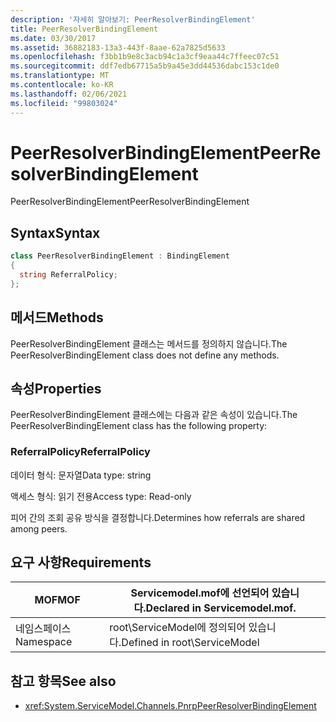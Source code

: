 ```yaml
---
description: '자세히 알아보기: PeerResolverBindingElement'
title: PeerResolverBindingElement
ms.date: 03/30/2017
ms.assetid: 36882183-13a3-443f-8aae-62a7825d5633
ms.openlocfilehash: f3bb1b9e8c3acb94c1a3cf9eaa44c7ffeec07c51
ms.sourcegitcommit: ddf7edb67715a5b9a45e3dd44536dabc153c1de0
ms.translationtype: MT
ms.contentlocale: ko-KR
ms.lasthandoff: 02/06/2021
ms.locfileid: "99803024"
---
```

# <a name="peerresolverbindingelement"></a><span data-ttu-id="ece36-103">PeerResolverBindingElement</span><span class="sxs-lookup"><span data-stu-id="ece36-103">PeerResolverBindingElement</span></span>

<span data-ttu-id="ece36-104">PeerResolverBindingElement</span><span class="sxs-lookup"><span data-stu-id="ece36-104">PeerResolverBindingElement</span></span>  
  
## <a name="syntax"></a><span data-ttu-id="ece36-105">Syntax</span><span class="sxs-lookup"><span data-stu-id="ece36-105">Syntax</span></span>  
  
```csharp
class PeerResolverBindingElement : BindingElement  
{  
  string ReferralPolicy;  
};  
```  
  
## <a name="methods"></a><span data-ttu-id="ece36-106">메서드</span><span class="sxs-lookup"><span data-stu-id="ece36-106">Methods</span></span>  

 <span data-ttu-id="ece36-107">PeerResolverBindingElement 클래스는 메서드를 정의하지 않습니다.</span><span class="sxs-lookup"><span data-stu-id="ece36-107">The PeerResolverBindingElement class does not define any methods.</span></span>  
  
## <a name="properties"></a><span data-ttu-id="ece36-108">속성</span><span class="sxs-lookup"><span data-stu-id="ece36-108">Properties</span></span>  

 <span data-ttu-id="ece36-109">PeerResolverBindingElement 클래스에는 다음과 같은 속성이 있습니다.</span><span class="sxs-lookup"><span data-stu-id="ece36-109">The PeerResolverBindingElement class has the following property:</span></span>  
  
### <a name="referralpolicy"></a><span data-ttu-id="ece36-110">ReferralPolicy</span><span class="sxs-lookup"><span data-stu-id="ece36-110">ReferralPolicy</span></span>  

 <span data-ttu-id="ece36-111">데이터 형식: 문자열</span><span class="sxs-lookup"><span data-stu-id="ece36-111">Data type: string</span></span>  
  
 <span data-ttu-id="ece36-112">액세스 형식: 읽기 전용</span><span class="sxs-lookup"><span data-stu-id="ece36-112">Access type: Read-only</span></span>  
  
 <span data-ttu-id="ece36-113">피어 간의 조회 공유 방식을 결정합니다.</span><span class="sxs-lookup"><span data-stu-id="ece36-113">Determines how referrals are shared among peers.</span></span>  
  
## <a name="requirements"></a><span data-ttu-id="ece36-114">요구 사항</span><span class="sxs-lookup"><span data-stu-id="ece36-114">Requirements</span></span>  
  
|<span data-ttu-id="ece36-115">MOF</span><span class="sxs-lookup"><span data-stu-id="ece36-115">MOF</span></span>|<span data-ttu-id="ece36-116">Servicemodel.mof에 선언되어 있습니다.</span><span class="sxs-lookup"><span data-stu-id="ece36-116">Declared in Servicemodel.mof.</span></span>|  
|---------|-----------------------------------|  
|<span data-ttu-id="ece36-117">네임스페이스</span><span class="sxs-lookup"><span data-stu-id="ece36-117">Namespace</span></span>|<span data-ttu-id="ece36-118">root\ServiceModel에 정의되어 있습니다.</span><span class="sxs-lookup"><span data-stu-id="ece36-118">Defined in root\ServiceModel</span></span>|  
  
## <a name="see-also"></a><span data-ttu-id="ece36-119">참고 항목</span><span class="sxs-lookup"><span data-stu-id="ece36-119">See also</span></span>

- <xref:System.ServiceModel.Channels.PnrpPeerResolverBindingElement>
